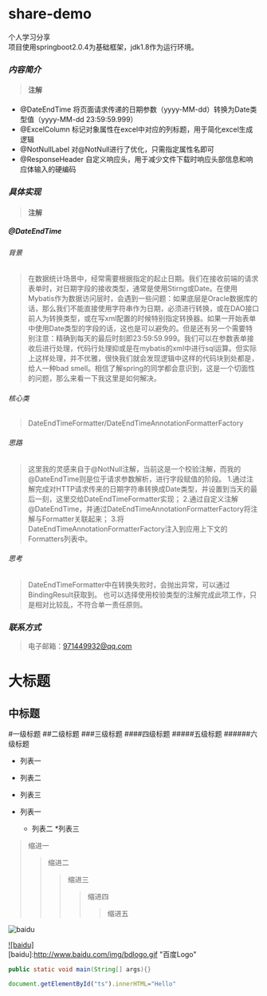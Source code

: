 share-demo
====
个人学习分享<br>
项目使用springboot2.0.4为基础框架，jdk1.8作为运行环境。
### *内容简介*
>#### 注解
* @DateEndTime 将页面请求传递的日期参数（yyyy-MM-dd）转换为Date类型值（yyyy-MM-dd 23:59:59.999）
* @ExcelColumn 标记对象属性在excel中对应的列标题，用于简化excel生成逻辑
* @NotNullLabel 对@NotNull进行了优化，只需指定属性名即可
* @ResponseHeader 自定义响应头，用于减少文件下载时响应头部信息和响应体输入的硬编码

### *具体实现*
>#### 注解
##### @DateEndTime
###### 背景
   >在数据统计场景中，经常需要根据指定的起止日期。我们在接收前端的请求表单时，对日期字段的接收类型，通常是使用Stirng或Date。在使用Mybatis作为数据访问层时，会遇到一些问题：如果底层是Oracle数据库的话，那么我们不能直接使用字符串作为日期，必须进行转换，或在DAO接口前人为转换类型，或在写xml配置的时候特别指定转换器。如果一开始表单中使用Date类型的字段的话，这也是可以避免的。但是还有另一个需要特别注意：精确到每天的最后时刻即23:59:59.999。我们可以在参数表单接收后进行处理，代码行处理抑或是在mybatis的xml中进行sql运算。但实际上这样处理，并不优雅，很快我们就会发现逻辑中这样的代码块到处都是，给人一种bad smell。相信了解spring的同学都会意识到，这是一个切面性的问题，那么来看一下我这里是如何解决。
###### 核心类
   >DateEndTimeFormatter/DateEndTimeAnnotationFormatterFactory
###### 思路
   >这里我的灵感来自于@NotNull注解，当前这是一个校验注解，而我的@DateEndTime则是位于请求参数解析，进行字段赋值的阶段。
1.通过注解完成对HTTP请求传来的日期字符串转换成Date类型，并设置到当天的最后一刻，这里交给DateEndTimeFormatter实现；
2.通过自定义注解@DateEndTime，并通过DateEndTimeAnnotationFormatterFactory将注解与Formatter关联起来；
3.将DateEndTimeAnnotationFormatterFactory注入到应用上下文的Formatters列表中。
###### 思考
   >DateEndTimeFormatter中在转换失败时，会抛出异常，可以通过BindingResult获取到。
也可以选择使用校验类型的注解完成此项工作，只是相对比较乱，不符合单一责任原则。

### *联系方式*
>电子邮箱：<971449932@qq.com>


大标题
====

中标题
-------

#一级标题
##二级标题
###三级标题
####四级标题
#####五级标题
######六级标题

* 列表一
* 列表二
* 列表三

* 列表一
    * 列表二
        *列表三
        
>缩进一
>>缩进二
>>>缩进三
>>>>缩进四
>>>>>缩进五

![baidu](http://www.baidu.com/img/bdlogo.gif "百度logo")

[![baidu]](http://baidu.com)  
[baidu]:http://www.baidu.com/img/bdlogo.gif "百度Logo"  

```Java
public static void main(String[] args){}
```

```javascript
document.getElementById("ts").innerHTML="Hello"
```




        
